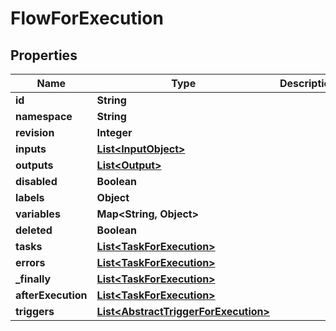 

# FlowForExecution


## Properties

| Name | Type | Description | Notes |
|------------ | ------------- | ------------- | -------------|
|**id** | **String** |  |  |
|**namespace** | **String** |  |  |
|**revision** | **Integer** |  |  [optional] |
|**inputs** | [**List&lt;InputObject&gt;**](InputObject.md) |  |  [optional] |
|**outputs** | [**List&lt;Output&gt;**](Output.md) |  |  [optional] |
|**disabled** | **Boolean** |  |  |
|**labels** | **Object** |  |  [optional] |
|**variables** | **Map&lt;String, Object&gt;** |  |  [optional] |
|**deleted** | **Boolean** |  |  |
|**tasks** | [**List&lt;TaskForExecution&gt;**](TaskForExecution.md) |  |  |
|**errors** | [**List&lt;TaskForExecution&gt;**](TaskForExecution.md) |  |  [optional] |
|**_finally** | [**List&lt;TaskForExecution&gt;**](TaskForExecution.md) |  |  [optional] |
|**afterExecution** | [**List&lt;TaskForExecution&gt;**](TaskForExecution.md) |  |  [optional] |
|**triggers** | [**List&lt;AbstractTriggerForExecution&gt;**](AbstractTriggerForExecution.md) |  |  [optional] |



